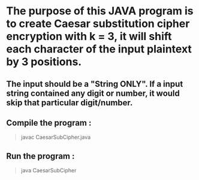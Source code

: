
# The purpose of this JAVA program is to create Caesar substitution cipher encryption with k = 3, it will shift each character of the input plaintext by 3 positions.

## The input should be a "String ONLY". If a input string contained any digit or number, it would skip that particular digit/number.


## Compile the program :
> javac CaesarSubCipher.java


## Run the program :
> java CaesarSubCipher
